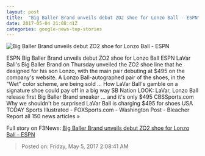```yaml
---
layout: post
title:  "Big Baller Brand unveils debut ZO2 shoe for Lonzo Ball - ESPN"
date: 2017-05-04 21:08:41Z
categories: google-news-top-stories
---
```


![Big Baller Brand unveils debut ZO2 shoe for Lonzo Ball - ESPN](http://a.espncdn.com/combiner/i?img=%2Fphoto%2F2017%2F0322%2Fr192725_2_1296x729_16%2D9.jpg)

ESPN Big Baller Brand unveils debut ZO2 shoe for Lonzo Ball ESPN LaVar Ball's Big Baller Brand on Thursday unveiled the ZO2 shoe line that he designed for his son Lonzo, with the main pair debuting at $495 on the company's website. A Lonzo Ball-autographed pair of the shoes, in the "Wet" color scheme, are being sold ... How LaVar Ball's gamble on a signature shoe could pay off in a big way SB Nation LOOK: LaVar, Lonzo Ball release first Big Baller Brand sneaker ... and it's only $495 CBSSports.com Why we shouldn't be surprised LaVar Ball is charging $495 for shoes USA TODAY Sports Illustrated - FOXSports.com - Washington Post - Bleacher Report all 150 news articles »


Full story on F3News: [Big Baller Brand unveils debut ZO2 shoe for Lonzo Ball - ESPN](http://www.f3nws.com/n/UrWTGJ)

> Posted on: Friday, May 5, 2017 2:08:41 AM
